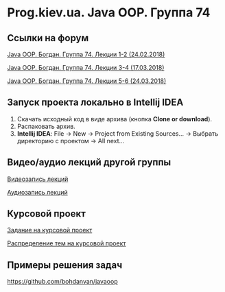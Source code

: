 Prog.kiev.ua. Java OOP. Группа 74
===

## Cсылки на форум

[Java OOP. Богдан. Группа 74. Лекции 1-2 (24.02.2018)](https://prog.kiev.ua/forum/index.php/topic,3487.0.html)

[Java OOP. Богдан. Группа 74. Лекции 3-4 (17.03.2018)](https://prog.kiev.ua/forum/index.php/topic,3529.0.html)

[Java OOP. Богдан. Группа 74. Лекции 5-6 (24.03.2018)](https://prog.kiev.ua/forum/index.php/topic,3543.0.html)

## Запуск проекта локально в Intellij IDEA

1. Скачать исходный код в виде архива (кнопка **Clone or download**).
2. Распаковать архив.
3. **Intellij IDEA**: File -> New -> Project from Existing Sources... -> Выбрать директорию с проектом -> All next...

## Видео/аудио лекций другой группы

[Видеозапись лекций](https://mega.nz/#F!fI9ACBqB)

[Аудиозапись лекций](https://mega.nz/#F!iIUhgL5T)

## Курсовой проект

[Задание на курсовой проект](https://docs.google.com/document/d/1BD_RtdtKI4MZylI_UGOGdE8_d2CZTZnfVCWwirvSVbU/edit)

[Распределение тем на курсовой проект](https://docs.google.com/spreadsheets/d/1qxHDN8glT-8UV1l-sk7pr0-zVjsHv-Un8d3qn_BojXE/edit?usp=sharing)

## Примеры решения задач

https://github.com/bohdanvan/javaoop
